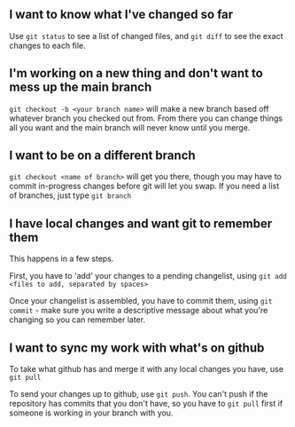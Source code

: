## I want to know what I've changed so far
Use `git status` to see a list of changed files, and `git diff` to see the exact changes to each file.

## I'm working on a new thing and don't want to mess up the main branch
`git checkout -b <your branch name>` will make a new branch based off whatever branch you checked out from. From there you can change things all you want and the main branch will never know until you merge.

## I want to be on a different branch
`git checkout <name of branch>` will get you there, though you may have to commit in-progress changes before git will let you swap. If you need a list of branches, just type `git branch`

## I have local changes and want git to remember them
This happens in a few steps. 

First, you have to 'add' your changes to a pending changelist, using `git add <files to add, separated by spaces>`

Once your changelist is assembled, you have to commit them, using `git commit` - make sure you write a descriptive message about what you're changing so you can remember later.


## I want to sync my work with what's on github
To take what github has and merge it with any local changes you have, use `git pull`

To send your changes up to github, use `git push`. You can't push if the repository has commits that you don't have, so you have to `git pull` first if someone is working in your branch with you.
